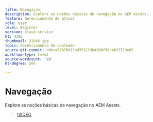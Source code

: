 ```yaml
---
title: Navegação
description: Explore as noções básicas de navegação no AEM Assets.
feature: Gerenciamento de ativos
role: User
level: Beginner
version: cloud-service
kt: 4305
thumbnail: 32046.jpg
topic: Gerenciamento de conteúdo
source-git-commit: b0bca57676813bd353213b4808f99c463272de85
workflow-type: tm+mt
source-wordcount: '20'
ht-degree: 20%

---
```



# Navegação

Explore as noções básicas de navegação no AEM Assets.

>[!VIDEO](https://video.tv.adobe.com/v/32046/?quality=12&learn=on&hidetitle=true)